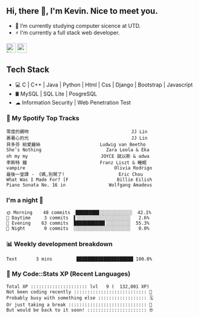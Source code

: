 ## Hi, there 👋, I'm Kevin. Nice to meet you.

- 🌱 I’m currently studying computer sicence at UTD.
- ⚡ I'm currently a full stack web developer.

<a href="https://www.linkedin.com/in/kevin12686/"><img alt="LinkedIn" src="https://img.shields.io/badge/linkedin%20-%230077B5.svg?&style=for-the-badge&logo=linkedin&logoColor=white" height=25></a>
<a href="https://www.instagram.com/kevin12686/"><img src="https://img.shields.io/badge/instagram-3f729b?&style=for-the-badge&logo=instagram&logoColor=white" height=25></a>

## Tech Stack

* 💻 C | C++ | Java | Python | Html | Css | Django | Bootstrap | Javascript
* 🛢️ MySQL | SQL Lite | PosgreSQL
* ☁ Information Security | Web Penetration Test

### 🎵 My Spotify Top Tracks

<!-- spotify start -->

```text
零度的親吻                                      JJ Lin
裹著心的光                                      JJ Lin
貝多芬 給愛麗絲                      Ludwig van Beetho
She’s Nothing                        Zara Leola & Eka
oh my my                           JOYCE 就以斯 & adwa
李斯特 鐘                           Franz Liszt & 睡眠
vampire                                 Olivia Rodrigo
最後一堂課 - 《媽,別鬧了!                    Eric Chou
What Was I Made For? [F                  Billie Eilish
Piano Sonata No. 16 in                Wolfgang Amadeus
```

<!-- spotify end -->

### I'm a night 🦉

<!-- early_bird start -->

```text
🌞 Morning    48 commits  ████████▊░░░░░░░░░░░░  42.1%
🌆 Daytime     3 commits  ▌░░░░░░░░░░░░░░░░░░░░   2.6%
🌃 Evening    63 commits  ███████████▌░░░░░░░░░  55.3%
🌙 Night       0 commits  ░░░░░░░░░░░░░░░░░░░░░   0.0%
```

<!-- early_bird end -->

### 📊 Weekly development breakdown

<!-- code_time start -->

```text
Text       3 mins         █████████████████████ 100.0%
```

<!-- code_time end -->

### 🧰 My Code::Stats XP (Recent Languages)

<!-- codestats start -->

```text
Total XP ::::::::::::::::::::: lvl   9 (  132,001 XP) 
Not been coding recently ::::::::::::::::::::::::::: 🙈
Probably busy with something else :::::::::::::::::: 🗓
Or just taking a break ::::::::::::::::::::::::::::: 🌴
But would be back to it soon! :::::::::::::::::::::: 🤓
```

<!-- codestats end -->
